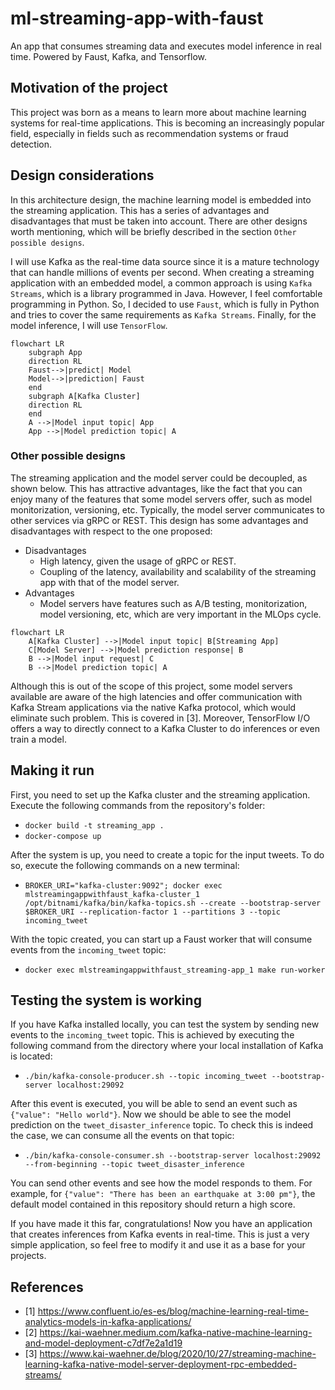 # ml-streaming-app-with-faust

An app that consumes streaming data and executes model inference in real time.
Powered by Faust, Kafka, and Tensorflow.

## Motivation of the project

This project was born as a means to learn more about machine learning systems
for real-time applications. This is becoming an increasingly popular field, especially
in fields such as recommendation systems or fraud detection.

## Design considerations

In this architecture design, the machine learning model is embedded into the streaming application.
This has a series of advantages and disadvantages that must be taken into account. There are other designs
worth mentioning, which will be briefly described in the section `Other possible designs`.

I will use Kafka as the real-time data source since it is a mature technology that can handle
millions of events per second. When creating a streaming application with an embedded model, a common
approach is using `Kafka Streams`, which is a library programmed in Java. However, I feel comfortable programming in Python. So,
I decided to use `Faust`, which is fully in Python and tries to cover the same requirements as `Kafka Streams`.
Finally, for the model inference, I will use `TensorFlow`.

```mermaid
flowchart LR
    subgraph App
    direction RL
    Faust-->|predict| Model
    Model-->|prediction| Faust
    end
    subgraph A[Kafka Cluster]
    direction RL
    end
    A -->|Model input topic| App
    App -->|Model prediction topic| A
```

### Other possible designs

The streaming application and the model server could be decoupled, as shown below. This has attractive
advantages, like the fact that you can enjoy many of the features that some model servers offer, such as model
monitorization, versioning, etc. Typically, the model server communicates to other services
via gRPC or REST. This design has some advantages and disadvantages with respect
to the one proposed:

- Disadvantages
  - High latency, given the usage of gRPC or REST.
  - Coupling of the latency, availability and scalability of the streaming app
  with that of the model server.
- Advantages
  - Model servers have features such as A/B testing, monitorization,
  model versioning, etc, which are very important in the MLOps cycle.


```mermaid
flowchart LR
    A[Kafka Cluster] -->|Model input topic| B[Streaming App]
    C[Model Server] -->|Model prediction response| B
    B -->|Model input request| C
    B -->|Model prediction topic| A
```

Although this is out of the scope of this project, some model servers available
are aware of the high latencies and offer communication with Kafka Stream applications
via the native Kafka protocol, which would eliminate such problem.
This is covered in [3]. Moreover, TensorFlow I/O offers a way to directly connect
to a Kafka Cluster to do inferences or even train a model.


## Making it run

First, you need to set up the Kafka cluster and the streaming application. Execute
the following commands from the repository's folder:

- `docker build -t streaming_app .`
- `docker-compose up`

After the system is up, you need to create a topic for the input tweets. To do so, execute
the following commands on a new terminal:

- `BROKER_URI="kafka-cluster:9092"; docker exec mlstreamingappwithfaust_kafka-cluster_1 /opt/bitnami/kafka/bin/kafka-topics.sh --create --bootstrap-server $BROKER_URI --replication-factor 1 --partitions 3 --topic incoming_tweet`

With the topic created, you can start up a Faust worker that will consume events from the
`incoming_tweet` topic:

- `docker exec mlstreamingappwithfaust_streaming-app_1 make run-worker`

## Testing the system is working

If you have Kafka installed locally, you can test the system by sending new events
to the `incoming_tweet` topic. This is achieved by executing the following command
from the directory where your local installation of Kafka is located:

- `./bin/kafka-console-producer.sh --topic incoming_tweet --bootstrap-server localhost:29092`

After this event is executed, you will be able to send an event such as `{"value": "Hello world"}`.
Now we should be able to see the model prediction on the `tweet_disaster_inference` topic.
To check this is indeed the case, we can consume all the events on that topic:

- `./bin/kafka-console-consumer.sh --bootstrap-server localhost:29092 --from-beginning --topic tweet_disaster_inference`

You can send other events and see how the model responds to them. For example, for
`{"value": "There has been an earthquake at 3:00 pm"}`, the default model contained in
this repository should return a high score.

If you have made it this far, congratulations! Now you have an application that creates inferences
from Kafka events in real-time. This is just a very simple application, so feel free to modify it
and use it as a base for your projects.

## References

- [1] https://www.confluent.io/es-es/blog/machine-learning-real-time-analytics-models-in-kafka-applications/
- [2] https://kai-waehner.medium.com/kafka-native-machine-learning-and-model-deployment-c7df7e2a1d19
- [3] https://www.kai-waehner.de/blog/2020/10/27/streaming-machine-learning-kafka-native-model-server-deployment-rpc-embedded-streams/